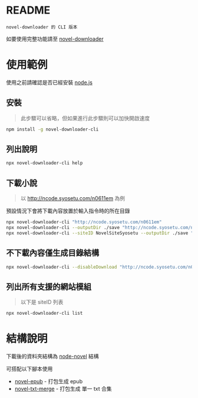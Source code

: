 # README

    novel-downloader 的 CLI 版本

如要使用完整功能請至 [novel-downloader](https://www.npmjs.com/package/novel-downloader)

# 使用範例

使用之前請確認是否已經安裝 [node.js](https://nodejs.org/zh-cn/)

## 安裝

> 此步驟可以省略，但如果進行此步驟則可以加快開啟速度

```bash
npm install -g novel-downloader-cli
```

## 列出說明

```bash
npx novel-downloader-cli help
```

## 下載小說

> 以 http://ncode.syosetu.com/n0611em 為例

預設情況下會將下載內容放置於輸入指令時的所在目錄

```bash
npx novel-downloader-cli "http://ncode.syosetu.com/n0611em"
npx novel-downloader-cli --outputDir ./save "http://ncode.syosetu.com/n0611em"
npx novel-downloader-cli --siteID NovelSiteSyosetu --outputDir ./save "http://ncode.syosetu.com/n0611em"
```

## 不下載內容僅生成目錄結構

```bash
npx novel-downloader-cli --disableDownload "http://ncode.syosetu.com/n0611em"
```

## 列出所有支援的網站模組

> 以下是 siteID 列表

```bash
npx novel-downloader-cli list
```

# 結構說明

下載後的資料夾結構為 [node-novel](https://www.npmjs.com/search?q=keywords:node-novel) 結構

可搭配以下腳本使用
- [novel-epub](https://www.npmjs.com/package/novel-epub) - 打包生成 epub
- [novel-txt-merge](https://www.npmjs.com/package/novel-txt-merge) - 打包生成 單一 txt 合集

